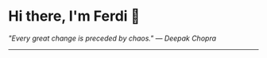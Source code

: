 <h1>Hi there, I'm Ferdi 👋</h1>

<p><em>
  "Every great change is preceded by chaos." — Deepak Chopra
</em></p>

---
